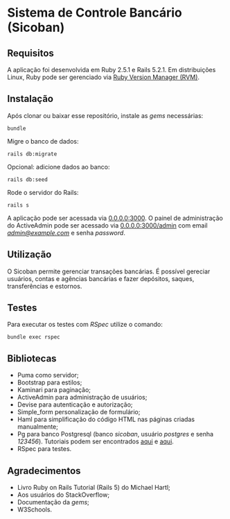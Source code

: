 # Sistema de Controle Bancário (Sicoban)

## Requisitos

A aplicação foi desenvolvida em Ruby 2.5.1 e Rails 5.2.1. Em distribuições Linux, Ruby pode ser gerenciado via [Ruby Version Manager (RVM)](http://rvm.io/).

## Instalação

Após clonar ou baixar esse repositório, instale as *gems* necessárias:
```
bundle
```
Migre o banco de dados:
```
rails db:migrate
```
Opcional: adicione dados ao banco:
```
rails db:seed
```
Rode o servidor do Rails:
```
rails s
```
A aplicação pode ser acessada via [0.0.0.0:3000](http://0.0.0.0:3000/). O painel de administração do ActiveAdmin pode ser acessado via [0.0.0.0:3000/admin](http://0.0.0.0:3000/admin/) com email *admin@example.com* e senha *password*.

## Utilização

O Sicoban permite gerenciar transações bancárias. É possível gereciar usuários, contas e agências bancárias e fazer depósitos, saques, transferências e estornos.

## Testes

Para executar os testes com *RSpec* utilize o comando:
```
bundle exec rspec
```


## Bibliotecas

* Puma como servidor;
* Bootstrap para estilos;
* Kaminari para paginação;
* ActiveAdmin para administração de usuários;
* Devise para autenticação e autorização;
* Simple_form personalização de formulário;
* Haml para simplificação do código HTML nas páginas criadas manualmente;
* Pg para banco Postgresql (banco *sicoban*, usuário *postgres* e senha *123456*). Tutoriais podem ser encontrados [aqui](https://www.digitalocean.com/community/tutorials/como-instalar-e-utilizar-o-postgresql-no-ubuntu-16-04-pt) e [aqui](https://www.digitalocean.com/community/tutorials/how-to-use-postgresql-with-your-ruby-on-rails-application-on-ubuntu-14-04).
* RSpec para testes.

## Agradecimentos

* Livro Ruby on Rails Tutorial (Rails 5) do Michael Hartl;
* Aos usuários do StackOverflow;
* Documentação da *gems*;
* W3Schools.
